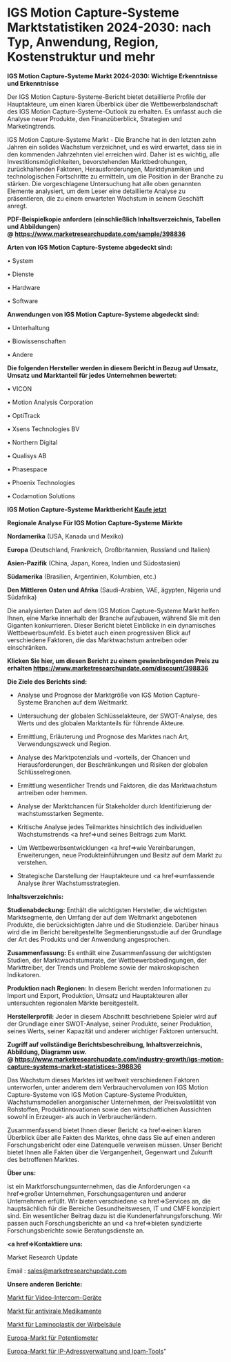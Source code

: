 # IGS Motion Capture-Systeme Marktstatistiken 2024-2030: nach Typ, Anwendung, Region, Kostenstruktur und mehr

<strong>IGS Motion Capture-Systeme Markt 2024-2030: Wichtige Erkenntnisse und Erkenntnisse</strong>

Der IGS Motion Capture-Systeme-Bericht bietet detaillierte Profile der Hauptakteure, um einen klaren Überblick über die Wettbewerbslandschaft des IGS Motion Capture-Systeme-Outlook zu erhalten. Es umfasst auch die Analyse neuer Produkte, den Finanzüberblick, Strategien und Marketingtrends.

IGS Motion Capture-Systeme Markt - Die Branche hat in den letzten zehn Jahren ein solides Wachstum verzeichnet, und es wird erwartet, dass sie in den kommenden Jahrzehnten viel erreichen wird. Daher ist es wichtig, alle Investitionsmöglichkeiten, bevorstehenden Marktbedrohungen, zurückhaltenden Faktoren, Herausforderungen, Marktdynamiken und technologischen Fortschritte zu ermitteln, um die Position in der Branche zu stärken. Die vorgeschlagene Untersuchung hat alle oben genannten Elemente analysiert, um dem Leser eine detaillierte Analyse zu präsentieren, die zu einem erwarteten Wachstum in seinem Geschäft anregt.

<strong><b>PDF-Beispielkopie anfordern (einschließlich Inhaltsverzeichnis, Tabellen und Abbildungen) @ </b></strong><strong><a href=https://www.marketresearchupdate.com/sample/398836><strong>https://www.marketresearchupdate.com/sample/398836</u></a></strong></strong>

<strong>Arten von IGS Motion Capture-Systeme abgedeckt sind:</strong>

• System

• Dienste

• Hardware

• Software

<strong>Anwendungen von IGS Motion Capture-Systeme abgedeckt sind:</strong>

• Unterhaltung

• Biowissenschaften

• Andere

<strong>Die folgenden Hersteller werden in diesem Bericht in Bezug auf Umsatz, Umsatz und Marktanteil für jedes Unternehmen bewertet:</strong>

• VICON

• Motion Analysis Corporation

• OptiTrack

• Xsens Technologies BV

• Northern Digital

• Qualisys AB

• Phasespace

• Phoenix Technologies

• Codamotion Solutions

<strong>IGS Motion Capture-Systeme Marktbericht <a href=https://www.marketresearchupdate.com/buynow/398836>Kaufe jetzt</a></strong>

<strong>Regionale Analyse Für IGS Motion Capture-Systeme Märkte</strong>

<strong>Nordamerika</strong> (USA, Kanada und Mexiko)

<strong>Europa</strong> (Deutschland, Frankreich, Großbritannien, Russland und Italien)

<strong>Asien-Pazifik</strong> (China, Japan, Korea, Indien und Südostasien)

<strong>Südamerika</strong> (Brasilien, Argentinien, Kolumbien, etc.)

<strong>Den Mittleren</strong> <strong>Osten und Afrika</strong> (Saudi-Arabien, VAE, ägypten, Nigeria und Südafrika)

Die analysierten Daten auf dem IGS Motion Capture-Systeme Markt helfen Ihnen, eine Marke innerhalb der Branche aufzubauen, während Sie mit den Giganten konkurrieren. Dieser Bericht bietet Einblicke in ein dynamisches Wettbewerbsumfeld. Es bietet auch einen progressiven Blick auf verschiedene Faktoren, die das Marktwachstum antreiben oder einschränken.

<strong>Klicken Sie hier, um diesen Bericht zu einem gewinnbringenden Preis zu erhalten
</strong><strong><a href=https://www.marketresearchupdate.com/discount/398836>https://www.marketresearchupdate.com/discount/398836</b></u></strong></a>

<strong>Die Ziele des Berichts sind:</strong>

- Analyse und Prognose der Marktgröße von IGS Motion Capture-Systeme Branchen auf dem Weltmarkt.

- Untersuchung der globalen Schlüsselakteure, der SWOT-Analyse, des Werts und des globalen Marktanteils für führende Akteure.

- Ermittlung, Erläuterung und Prognose des Marktes nach Art, Verwendungszweck und Region.

- Analyse des Marktpotenzials und -vorteils, der Chancen und Herausforderungen, der Beschränkungen und Risiken der globalen Schlüsselregionen.

- Ermittlung wesentlicher Trends und Faktoren, die das Marktwachstum antreiben oder hemmen.

- Analyse der Marktchancen für Stakeholder durch Identifizierung der wachstumsstarken Segmente.

- Kritische Analyse jedes Teilmarktes hinsichtlich des individuellen Wachstumstrends <a href=>und</a> seines Beitrags zum Markt.

- Um Wettbewerbsentwicklungen <a href=>wie</a> Vereinbarungen, Erweiterungen, neue Produkteinführungen und Besitz auf dem Markt zu verstehen.

- Strategische Darstellung der Hauptakteure und <a href=>umfas</a>sende Analyse ihrer Wachstumsstrategien.

<strong>Inhaltsverzeichnis:</strong>

<strong>Studienabdeckung:</strong> Enthält die wichtigsten Hersteller, die wichtigsten Marktsegmente, den Umfang der auf dem Weltmarkt angebotenen Produkte, die berücksichtigten Jahre und die Studienziele. Darüber hinaus wird die im Bericht bereitgestellte Segmentierungsstudie auf der Grundlage der Art des Produkts und der Anwendung angesprochen.

<strong>Zusammenfassung:</strong> Es enthält eine Zusammenfassung der wichtigsten Studien, der Marktwachstumsrate, der Wettbewerbsbedingungen, der Markttreiber, der Trends und Probleme sowie der makroskopischen Indikatoren.

<strong>Produktion nach Regionen:</strong> In diesem Bericht werden Informationen zu Import und Export, Produktion, Umsatz und Hauptakteuren aller untersuchten regionalen Märkte bereitgestellt.

<strong>Herstellerprofil:</strong> Jeder in diesem Abschnitt beschriebene Spieler wird auf der Grundlage einer SWOT-Analyse, seiner Produkte, seiner Produktion, seines Werts, seiner Kapazität und anderer wichtiger Faktoren untersucht.

<strong><b>Zugriff auf vollständige Berichtsbeschreibung, Inhaltsverzeichnis, Abbildung, Diagramm usw. @ </b></strong><strong><a href=https://www.marketresearchupdate.com/industry-growth/igs-motion-capture-systems-market-statistices-398836>https://www.marketresearchupdate.com/industry-growth/igs-motion-capture-systems-market-statistices-398836</a></strong>

Das Wachstum dieses Marktes ist weltweit verschiedenen Faktoren unterworfen, unter anderem dem Verbrauchervolumen von IGS Motion Capture-Systeme von IGS Motion Capture-Systeme Produkten, Wachstumsmodellen anorganischer Unternehmen, der Preisvolatilität von Rohstoffen, Produktinnovationen sowie den wirtschaftlichen Aussichten sowohl in Erzeuger- als auch in Verbraucherländern.

Zusammenfassend bietet Ihnen dieser Bericht <a href=>einen</a> klaren Überblick über alle Fakten des Marktes, ohne dass Sie auf einen anderen Forschungsbericht oder eine Datenquelle verweisen müssen. Unser Bericht bietet Ihnen alle Fakten über die Vergangenheit, Gegenwart und Zukunft des betroffenen Marktes.

<strong>Über uns:</strong>

 ist ein Marktforschungsunternehmen, das die Anforderungen <a href=>großer</a> Unternehmen, Forschungsagenturen und anderer Unternehmen erfüllt. Wir bieten verschiedene <a href=>Services</a> an, die hauptsächlich für die Bereiche Gesundheitswesen, IT und CMFE konzipiert sind. Ein wesentlicher Beitrag dazu ist die Kundenerfahrungsforschung. Wir passen auch Forschungsberichte an und <a href=>bieten</a> syndizierte Forschungsberichte sowie Beratungsdienste an.

<strong><a href=>Kontaktiere uns:</a></strong>

Market Research Update

Email : sales@marketresearchupdate.com

<strong>Unsere anderen Berichte:</strong>

<a href=https://www.linkedin.com/pulse/video-intercom-devices-equipment-market-1f>Markt für Video-Intercom-Geräte</a>

<a href=https://www.linkedin.com/pulse/antiviral-drugs-market-top-leading-vendors-johnson>Markt für antivirale Medikamente</a>

<a href=https://www.linkedin.com/pulse/spinal-laminoplasty-market-analysis-segment>Markt für Laminoplastik der Wirbelsäule</a>

<a href=https://www.linkedin.com/pulse/europe-potentiometers-market-challenges-opportunities>Europa-Markt für Potentiometer</a>

<a href=https://www.linkedin.com/pulse/europe-ip-address-management-ipam-tools-market>Europa-Markt für IP-Adressverwaltung und Ipam-Tools</a>"
